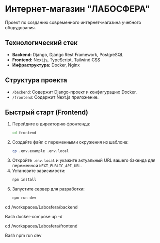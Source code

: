 # Интернет-магазин "ЛАБОСФЕРА"

Проект по созданию современного интернет-магазина учебного оборудования.

## Технологический стек

*   **Backend:** Django, Django Rest Framework, PostgreSQL
*   **Frontend:** Next.js, TypeScript, Tailwind CSS
*   **Инфраструктура:** Docker, Nginx

## Структура проекта

*   `/backend`: Содержит Django-проект и конфигурацию Docker.
*   `/frontend`: Содержит Next.js приложение.

## Быстрый старт (Frontend)

1.  Перейдите в директорию фронтенда:
    ```bash
    cd frontend
    ```
2.  Создайте файл с переменными окружения из шаблона:
    ```bash
    cp .env.example .env.local
    ```
3.  Откройте `.env.local` и укажите актуальный URL вашего бэкенда для переменной `NEXT_PUBLIC_API_URL`.
4.  Установите зависимости:
    ```bash
    npm install
    ```
5.  Запустите сервер для разработки:
    ```bash
    npm run dev
    ```



cd /workspaces/Labosfera/backend


Bash
docker-compose up -d


cd /workspaces/Labosfera/frontend

Bash
npm run dev